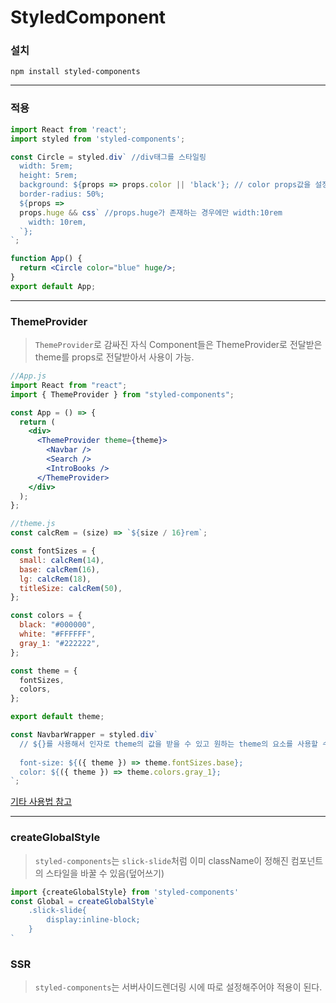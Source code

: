 # StyledComponent

### 설치
`npm install styled-components`
***
### 적용
```jsx
import React from 'react';
import styled from 'styled-components';

const Circle = styled.div` //div태그를 스타일링
  width: 5rem;
  height: 5rem;
  background: ${props => props.color || 'black'}; // color props값을 설정해주었으면 그 색으로, 아니면 검은색으로
  border-radius: 50%;
  ${props => 
  props.huge && css` //props.huge가 존재하는 경우에만 width:10rem
    width: 10rem,
  `};
`;

function App() {
  return <Circle color="blue" huge/>;
}
export default App;
```
***
### ThemeProvider
> `ThemeProvider`로 감싸진 자식 Component들은 ThemeProvider로 전달받은 theme를 props로 전달받아서 사용이 가능.
```jsx
//App.js
import React from "react";
import { ThemeProvider } from "styled-components";

const App = () => {
  return (
    <div>
      <ThemeProvider theme={theme}>
        <Navbar />
        <Search />
        <IntroBooks />
      </ThemeProvider>
    </div>
  );
};
```
```jsx
//theme.js
const calcRem = (size) => `${size / 16}rem`;

const fontSizes = {
  small: calcRem(14),
  base: calcRem(16),
  lg: calcRem(18),
  titleSize: calcRem(50),
};

const colors = {
  black: "#000000",
  white: "#FFFFFF",
  gray_1: "#222222",
};

const theme = {
  fontSizes,
  colors,
};

export default theme;
```
```jsx
const NavbarWrapper = styled.div`
  // ${}를 사용해서 인자로 theme의 값을 받을 수 있고 원하는 theme의 요소를 사용할 수 있음.
  
  font-size: ${({ theme }) => theme.fontSizes.base};
  color: ${({ theme }) => theme.colors.gray_1};
`;
```
[기타 사용법 참고](https://velog.io/@hoi/Styled-components-ThemeProvider%EB%A5%BC-%ED%99%9C%EC%9A%A9%ED%95%9C-%EC%8A%A4%ED%83%80%EC%9D%BC-%ED%99%98%EA%B2%BD-%EA%B5%AC%EC%B6%95)
***

### createGlobalStyle
> `styled-components`는 `slick-slide`처럼 이미 className이 정해진 컴포넌트의 스타일을 바꿀 수 있음(덮어쓰기)
```jsx
import {createGlobalStyle} from 'styled-components'
const Global = createGlobalStyle`
    .slick-slide{
        display:inline-block;
    }
`
```

### SSR
> `styled-components`는 서버사이드렌더링 시에 따로 설정해주어야 적용이 된다.
